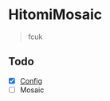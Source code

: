 # HitomiMosaic

 > fcuk

 ## Todo

   - [x] [Config](https://github.com/sizzlemctwizzle/GM_config)
   - [ ] Mosaic
